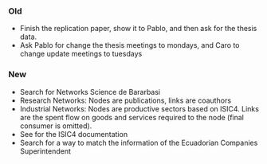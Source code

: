 ### Old

- Finish the replication paper, show it to Pablo, and then ask for the thesis data.
- Ask Pablo for change the thesis meetings to mondays, and Caro to change update meetings to tuesdays

### New

-  Search for Networks Science de Bararbasi
- Research Networks: Nodes are publications, links are coauthors
- Industrial Networks: Nodes are productive sectors based on ISIC4. Links are the spent flow on goods and services required to
  the node (final consumer is omitted). 
- See for the ISIC4 documentation
- Search for a way to match the information of the Ecuadorian Companies Superintendent